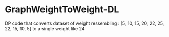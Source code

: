 # GraphWeightToWeight-DL
DP code that converts dataset of weight ressembling : [5, 10, 15, 20, 22, 25, 22, 15, 10, 5] to a single weight like 24
